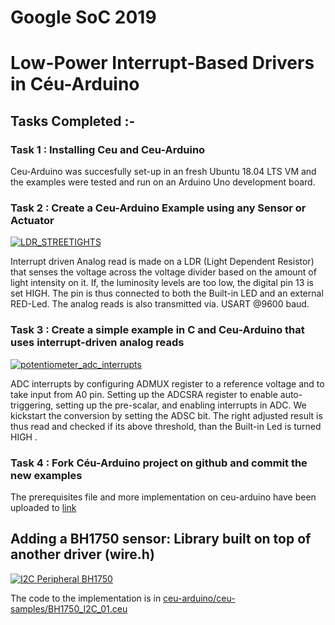 # Google SoC 2019 


# Low-Power Interrupt-Based Drivers in Céu-Arduino



## Tasks Completed :-

### [](https://github.com/stephenmasih/ceu-arduino/tree/master/ceu-samples/README.md#task-1--installing-ceu-and-ceu-arduino)Task 1 : Installing Ceu and Ceu-Arduino

Ceu-Arduino was succesfully set-up in an fresh Ubuntu 18.04 LTS VM and the examples were tested and run on an Arduino Uno development board.

### [](https://github.com/stephenmasih/ceu-arduino/tree/master/ceu-samples/README.md#task-2--create-a-ceu-arduino-example-using-any-sensor-or-actuator)Task 2 : Create a Ceu-Arduino Example using any Sensor or Actuator

[![LDR_STREETIGHTS](https://drive.google.com/file/d/1C0ZwifY63PwcmhvghbxHEniFwCoztFy4/view?usp=sharing)](https://drive.google.com/file/d/1C0ZwifY63PwcmhvghbxHEniFwCoztFy4/view?usp=sharing)

Interrupt driven Analog read is made on a LDR (Light Dependent Resistor) that senses the voltage across the voltage divider based on the amount of light intensity on it. If, the luminosity levels are too low, the digital pin 13 is set HIGH. The pin is thus connected to both the Built-in LED and an external RED-Led. 
The analog reads is also transmitted via. USART @9600 baud. 

### [](#task-3--create-a-simple-example-in-c-that-uses-interrupt-driven-analog-reads)Task 3 : Create a simple example in C and Ceu-Arduino that uses interrupt-driven analog reads

[![potentiometer_adc_interrupts](https://drive.google.com/file/d/11CPetLfrAFcsmsWZ41XJJvzz62xxVusR/view?usp=sharing)](https://drive.google.com/file/d/11CPetLfrAFcsmsWZ41XJJvzz62xxVusR/view?usp=sharing)

ADC interrupts by configuring ADMUX register to a reference voltage and to take input from A0 pin.
Setting up the ADCSRA register to enable auto-triggering, setting up the pre-scalar, and enabling interrupts in ADC. We kickstart the conversion by setting the ADSC bit.
The right adjusted result is thus read and checked if its above threshold, than the Built-in Led is turned HIGH .


### [](https://github.com/stephenmasih/ceu-arduino/tree/master/ceu-samples/README.md#task-4--fork-c%C3%A9u-arduino-project-on-github-and-commit-the-new-examples)Task 4 : Fork Céu-Arduino project on github and commit the new examples

The prerequisites file and more implementation on ceu-arduino have been uploaded to [link](https://github.com/stephenmasih/ceu-arduino/tree/master/ceu-samples) 




## Adding a BH1750 sensor: Library built on top of another driver (wire.h) 

[![I2C Peripheral BH1750](https://drive.google.com/file/d/1wJRpYa6rNyucCeeFfRyZ7K52qLkUG7gW/view?usp=sharing)](https://drive.google.com/file/d/1wJRpYa6rNyucCeeFfRyZ7K52qLkUG7gW/view?usp=sharing)

The code to the implementation is in [ceu-arduino/ceu-samples/BH1750_I2C_01.ceu](https://github.com/stephenmasih/ceu-arduino/blob/master/ceu-samples/BH1750_I2C_01.ceu)

